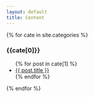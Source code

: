 ```yaml
---
layout: default
title: Content
---
```


{% for cate in site.categories %}
<h3>{{cate[0]}}</h3>
<ul>
    {% for post in cate[1] %}
    <li><a href="{{ post.url }}">{{ post.title }}</a></li>
    {% endfor %}
</ul>
{% endfor %}
